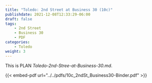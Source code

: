 ```yaml
---
title: "Toledo: 2nd Street at Business 30 (10c)"
publishdate: 2021-12-08T12:33:29-06:00
draft: false
tags:
    - 2nd Street
    - Business 30
    - PDF
categories:
    - Toledo
weight: 3
---
```

This is PLAN _Toledo-2nd-Stree-at-Business-30.md_.

{{< embed-pdf url="../../pdfs/10c_2ndSt_Business30-Binder.pdf" >}}
